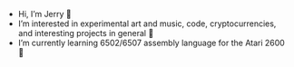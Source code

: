 - Hi, I’m Jerry 👋
- I’m interested in experimental art and music, code, cryptocurrencies, and interesting projects in general 👀
- I’m currently learning 6502/6507 assembly language for the Atari 2600 🌱

<!---
- 💞️ I’m looking to collaborate on ...
- 📫 How to reach me ...
--->

<!---
jerhow/jerhow is a ✨ special ✨ repository because its `README.md` (this file) appears on your GitHub profile.
You can click the Preview link to take a look at your changes.
--->
